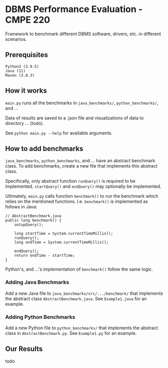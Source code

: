 # DBMS Performance Evaluation - CMPE 220

Framework to benchmark different DBMS software, drivers, etc. in different scenarios.

## Prerequisites

```
Python3 (3.9.5)
Java (11)
Maven (3.8.3)
```

## How it works

`main.py` runs all the benchmarks in `java_benchmarks/`, `python_benchmarks/`, and ...

Data of results are saved to a .json file and visualizations of data to directory ... (todo).

See `python main.py --help` for available arguments.

## How to add benchmarks

`java_benchmarks`, `python_benchmarks`, and ... have an abstract benchmark class. To add benchmarks, create a new file that implements this abstract class.

Specifically, only abstract function `runQuery()` is required to be implemented. `startQuery()` and `endQuery()` may optionally be implemented.

Ultimately, `main.py` calls function `benchmark()` to run the benchmark which relies on the mentioned functions. I.e. `benchmark()` is implemented as follows in Java:

```
// AbstractBenchmark.java
public long benchmark() {
    setupQuery();

    long startTime = System.currentTimeMillis();
    runQuery();
    long endTime = System.currentTimeMillis();

    endQuery();
    return endTime - startTime;
}
```

Python's, and ...'s implementation of `benchmark()` follow the same logic.

### Adding Java Benchmarks

Add a new Java file to `java_benchmarks/src/.../benchmark/` that implements the abstract class `AbstractBenchmark.java`. See `Example1.java` for an example.

### Adding Python Benchmarks

Add a new Python file to `python_benchmarks/` that implements the abstract class in `AbstractBenchmark.py`. See `Example1.py` for an example.

## Our Results

todo
